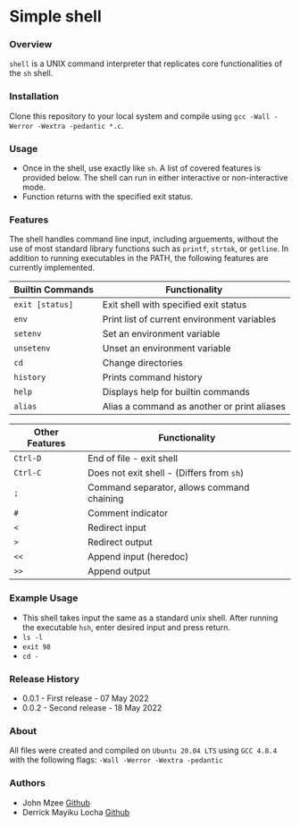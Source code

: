 # Simple shell

### Overview
`shell` is a UNIX command interpreter that replicates core functionalities of the `sh` shell.

### Installation
Clone this repository to your local system and compile using `gcc -Wall -Werror -Wextra -pedantic *.c`.

### Usage
* Once in the shell, use exactly like `sh`. A list of covered features is provided below. The shell can run in either interactive or non-interactive mode.
* Function returns with the specified exit status.

### Features
The shell handles command line input, including arguements, without the use of most standard library functions such as `printf`, `strtok`, or `getline`. In addition to running executables in the PATH, the following features are currently implemented.

|  Builtin Commands  |    Functionality                            |
| ------------------ | ------------------------------------------- |
| `exit [status]`    | Exit shell with specified exit status       |
| `env`              | Print list of current environment variables |
| `setenv`           | Set an environment variable                 |
| `unsetenv`         | Unset an environment variable               |
| `cd`               | Change directories                          |
| `history`			 | Prints command history					   |
| `help` 			 | Displays help for builtin commands		   |
| `alias`			 | Alias a command as another or print aliases |

|  Other Features    |    Functionality                            |
| ------------------ | ------------------------------------------- |
| `Ctrl-D`           | End of file - exit shell                    |
| `Ctrl-C`           | Does not exit shell - (Differs from `sh`)   |
| `;`                | Command separator, allows command chaining  |
| `#`                | Comment indicator                           |
| `<`				 | Redirect input							   |
| `>`				 | Redirect output							   |
| `<<`				 | Append input (heredoc)					   |
| `>>`				 | Append output							   |

### Example Usage
* This shell takes input the same as a standard unix shell.  After running the executable `hsh`, enter desired input and press return.
* `ls -l`
* `exit 98`
* `cd -`

### Release History
* 0.0.1 - First release - 07 May 2022
* 0.0.2 - Second release - 18 May 2022

### About
All files were created and compiled on `Ubuntu 20.04 LTS` using `GCC 4.8.4` with the following flags: `-Wall -Werror -Wextra -pedantic`

### Authors
* John Mzee [Github](https://github.com/Mzee1991)
* Derrick Mayiku Locha [Github](https://github.com/DeroMal)
